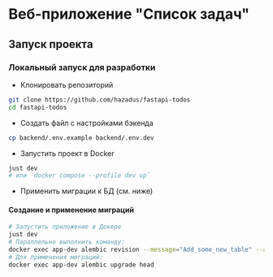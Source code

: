 # Веб-приложение "Список задач"

## Запуск проекта

### Локальный запуск для разработки

- Клонировать репозиторий 

```bash
git clone https://github.com/hazadus/fastapi-todos
cd fastapi-todos
```

- Создать файл с настройками бэкенда

```bash
cp backend/.env.example backend/.env.dev
```

- Запустить проект в Docker

```bash
just dev
# или `docker compose --profile dev up`
```

- Применить миграции к БД (см. ниже)

#### Создание и применение миграций

```bash
# Запустить приложение в Докере
just dev
# Параллельно выполнить команду:
docker exec app-dev alembic revision --message="Add_some_new_table" --autogenerate
# Для применения миграций:
docker exec app-dev alembic upgrade head
```
